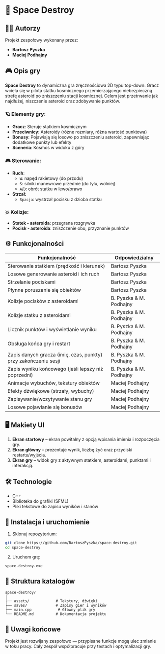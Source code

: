 
# 🚀 Space Destroy

## 👨‍🚀 Autorzy
Projekt zespołowy wykonany przez:

- **Bartosz Pyszka**
- **Maciej Podhajny**

## 🎮 Opis gry
**Space Destroy** to dynamiczna gra zręcznościowa 2D typu top-down. Gracz wciela się w pilota statku kosmicznego przemierzającego niebezpieczną strefę asteroid po zniszczeniu stacji kosmicznej. Celem jest przetrwanie jak najdłużej, niszczenie asteroid oraz zdobywanie punktów.

### 🪐 Elementy gry:
- **Gracz**: Steruje statkiem kosmicznym
- **Przeciwnicy**: Asteroidy (różne rozmiary, różna wartość punktowa)
- **Bonusy**: Pojawiają się losowo po zniszczeniu asteroid, zapewniając dodatkowe punkty lub efekty
- **Sceneria**: Kosmos w widoku z góry

### 🎮 Sterowanie:
- **Ruch:**
  - `W`: napęd rakietowy (do przodu)
  - `S`: silniki manewrowe przednie (do tyłu, wolniej)
  - `A`/`D`: obrót statku w lewo/prawo
- **Strzał:**
  - `Spacja`: wystrzał pocisku z dzioba statku

### 💥 Kolizje:
- **Statek - asteroida**: przegrana rozgrywka
- **Pocisk - asteroida**: zniszczenie obu, przyznanie punktów

## ⚙️ Funkcjonalności

| Funkcjonalność | Odpowiedzialny |
|----------------|----------------|
| Sterowanie statkiem (prędkość i kierunek) | Bartosz Pyszka |
| Losowe generowanie asteroid i ich ruch | Bartosz Pyszka |
| Strzelanie pociskami | Bartosz Pyszka |
| Płynne poruszanie się obiektów | Bartosz Pyszka |
| Kolizje pocisków z asteroidami | B. Pyszka & M. Podhajny |
| Kolizje statku z asteroidami | B. Pyszka & M. Podhajny |
| Licznik punktów i wyświetlanie wyniku | B. Pyszka & M. Podhajny |
| Obsługa końca gry i restart | B. Pyszka & M. Podhajny |
| Zapis danych gracza (imię, czas, punkty) przy zakończeniu sesji | B. Pyszka & M. Podhajny |
| Zapis wyniku końcowego (jeśli lepszy niż poprzedni) | B. Pyszka & M. Podhajny |
| Animacje wybuchów, tekstury obiektów | Maciej Podhajny |
| Efekty dźwiękowe (strzały, wybuchy) | Maciej Podhajny |
| Zapisywanie/wczytywanie stanu gry | Maciej Podhajny |
| Losowe pojawianie się bonusów | Maciej Podhajny |

## 🖥️ Makiety UI

1. **Ekran startowy** – ekran powitalny z opcją wpisania imienia i rozpoczęcia gry.
2. **Ekran główny** – prezentuje wynik, liczbę żyć oraz przyciski restartu/wyjścia.
3. **Ekran gry** – widok gry z aktywnym statkiem, asteroidami, punktami i interakcją.

## 🛠️ Technologie
- C++
- Biblioteka do grafiki (SFML)
- Pliki tekstowe do zapisu wyników i stanów

## 💾 Instalacja i uruchomienie
1. Sklonuj repozytorium:
```bash
git clone https://github.com/BartoszPyszka/space-destroy.git
cd space-destroy
```
2. Uruchom grę:
```bash
space-destroy.exe
```

## 📁 Struktura katalogów
```
space-destroy/
│
├── assets/            # Tekstury, dźwięki
├── saves/             # Zapisy gier i wyników
├── main.cpp            # Główny plik gry
└── README.md          # Dokumentacja projektu
```

## 📌 Uwagi końcowe
Projekt jest rozwijany zespołowo — przypisane funkcje mogą ulec zmianie w toku pracy. Cały zespół współpracuje przy testach i optymalizacji gry.
